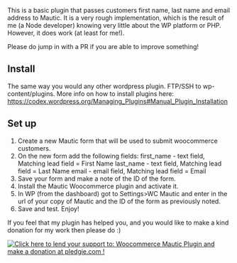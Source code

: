 This is a basic plugin that passes customers first name, last name and email address to Mautic. It is a very rough implementation, which is the result of me (a Node developer) knowing very little about the WP platform or PHP. However, it does work (at least for me!).

Please do jump in with a PR if you are able to improve something!

<h2>Install</h2>
The same way you would any other wordpress plugin. FTP/SSH to wp-content/plugins. More info on how to install plugins here: <a href="https://codex.wordpress.org/Managing_Plugins#Manual_Plugin_Installation">https://codex.wordpress.org/Managing_Plugins#Manual_Plugin_Installation</a>

<h2>Set up</h2>

1. Create a new Mautic form that will be used to submit woocommerce customers. 
2. On the new form add the following fields: 
	first_name - text field, Matching lead field = First Name
	last_name - text field, Matching lead field = Last Name
	email - email field, Matching lead field = Email
3. Save your form and make a note of the ID of the form.
4. Install the Mautic Woocommerce plugin and activate it.
5. In WP (from the dashboard) got to Settings>WC Mautic and enter in the url of your copy of Mautic and the ID of the form as previously noted.
6. Save and test. Enjoy!

If you feel that my plugin has helped you, and you would like to make a kind donation for my work then please do :)

<a href='https://pledgie.com/campaigns/31430'><img alt='Click here to lend your support to: Woocommerce Mautic Plugin and make a donation at pledgie.com !' src='https://pledgie.com/campaigns/31430.png?skin_name=chrome' border='0' ></a>
